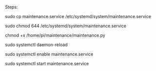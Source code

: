 Steps:

sudo cp maintenance.service /etc/systemd/system/maintenance.service

sudo chmod 644 /etc/systemd/system/maintenance.service

chmod +x /home/pi/maintenance/maintenance.py

sudo systemctl daemon-reload

sudo systemctl enable maintenance.service

sudo systemctl start maintenance.service